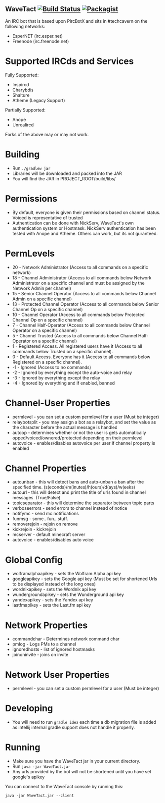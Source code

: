 WaveTact [![Build Status](https://travis-ci.org/TechCavern/WaveTact.svg?branch=master)](https://travis-ci.org/TechCavern/WaveTact) [![Packagist](https://img.shields.io/badge/license-MIT-blue.svg)](https://github.com/TechCavern/WaveTact/blob/master/license.md)
--------

An IRC bot that is based upon PircBotX and sits in #techcavern on the following networks:
- EsperNET (irc.esper.net)
- Freenode (irc.freenode.net)

Supported IRCds and Services
============================

Fully Supported:
- Inspircd
- Charybdis
- Shalture
- Atheme (Legacy Support)

Partially Supported:
- Anope
- Unrealircd

Forks of the above may or may not work.

Building
========
- Run `./gradlew jar`
- Libraries will be downloaded and packed into the JAR
- You will find the JAR in PROJECT_ROOT/build/libs/

Permissions
===========
- By default, everyone is given their permissions based on channel status. Voiced is representative of trusted
- Authentication can be done with NickServ, WaveTact's own authentication system or Hostmask. NickServ authentication has been tested with Anope and Atheme. Others can work, but its not guranteed.

PermLevels
==========
- 20 - Network Administrator (Access to all commands on a specific network)
- 18 - Channel Administrator (Access to all commands below Network Administrator on a specific channel and must be assigned by the Network Admin per channel)
- 15 - Senior Channel Operator (Access to all commands below Channel Admin on a specific channel)
- 13 - Protected Channel Operator (Access to all commands below Senior Channel Op on a specific channel)
- 10 - Channel Operator (Access to all commands below Protected Channel Op on a specific channel)
- 7 - Channel Half-Operator (Access to all commands below Channel Operator on a specific channel)
- 5 - Channel Trusted (Access to all commands below Channel Half-Operator on a specific channel)
- 1 - Registered Access. All registered users have it (Access to all commands below Trusted on a specific channel).
- 0 - Default Access. Everyone has it (Access to all commands below Registered on a specific channel).
- -1 - Ignored (Access to no commands)
- -2 - Ignored by everything except the auto-voice and relay
- -3 - Ignored by everything except the relay
- -4 - Ignored by everything and if enabled, banned

Channel-User Properties
=======================
- permlevel - you can set a custom permlevel for a user (Must be integer)
- relaybotsplit - you may assign a bot as a relaybot, and set the value as the character before the actual message is handled
- autoop - determines whether or not the user is gets automatically opped/voiced/ownered/protected depending on their permlevel
- autovoice - enables/disables autovoice per user if channel property is enabled

Channel Properties
==================
- autounban - this will detect bans and auto-unban a ban after the specified time. (s(econds)/m(inutes)/h(ours)/d(ays)/w(eeks)
- autourl - this will detect and print the title of urls found in channel messages. (True/False)
- topicseparator - this will determine the separator between topic parts
- verboseerrors - send errors to channel instead of notice
- notifymc - send mc notifications
- funmsg - some.. fun.. stuff.
- removerejoin - rejoin on remove
- kickrejoin - kickrejoin
- mcserver - default minecraft server
- autovoice - enables/disables auto voice

Global Config
=================
- wolframalphaapikey - sets the Wolfram Alpha api key
- googleapikey - sets the Google api key (Must be set for shortened Urls to be displayed instead of the long ones)
- wordnikapikey - sets the Wordnik api key
- wundergroundapikey - sets the Wunderground api key
- yandexapikey - sets the Yandex api key
- lastfmapikey - sets the Last.fm api key

Network Properties
=================
- commandchar - Determines network command char
- pmlog - Logs PMs to a channel
- ignoredhosts - list of ignored hostmasks
- joinoninvite - joins on invite

Network User Properties
=================
- permlevel - you can set a custom permlevel for a user (Must be integer)

Developing
==========
- You will need to run `gradle idea` each time a db migration file is added as intellij internal gradle support does not handle it properly.

Running
=======
- Make sure you have the WaveTact jar in your current directory.
- Run `java -jar WaveTact.jar`
- Any urls provided by the bot will not be shortened until you have set google's apikey

You can connect to the WaveTact console by running this:
````
java -jar WaveTact.jar --client
````
